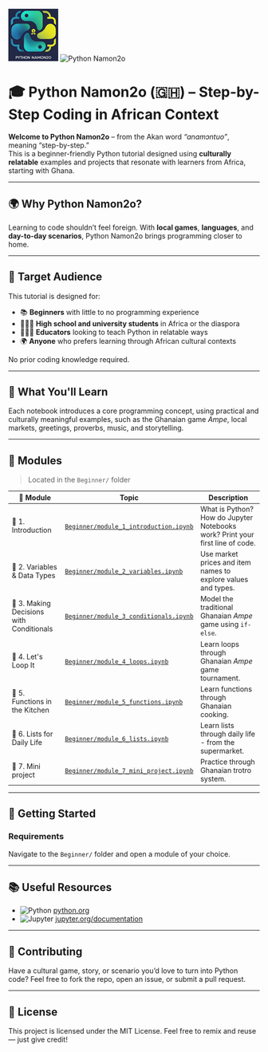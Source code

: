 ![Python Namon2o](./images/Python%20Namon2o.png)
![Python Namon2o](https://img.shields.io/badge/Python_Namon2o-🇬🇭-green)

# 🎓 Python Namon2o (🇬🇭) – Step-by-Step Coding in African Context

**Welcome to Python Namon2o** – from the Akan word _“anamɔntuo”_, meaning “step-by-step.”  
This is a beginner-friendly Python tutorial designed using **culturally relatable** examples and projects that resonate with learners from Africa, starting with Ghana.

---

## 🌍 Why Python Namon2o?

Learning to code shouldn’t feel foreign. With **local games**, **languages**, and **day-to-day scenarios**, Python Namon2o brings programming closer to home.

---

## 👥 Target Audience

This tutorial is designed for:

- 📚 **Beginners** with little to no programming experience
- 🧑🏾‍🎓 **High school and university students** in Africa or the diaspora
- 👩🏽‍🏫 **Educators** looking to teach Python in relatable ways
- 🌍 **Anyone** who prefers learning through African cultural contexts

No prior coding knowledge required.

---

## 🧭 What You'll Learn

Each notebook introduces a core programming concept, using practical and culturally meaningful examples, such as the Ghanaian game _Ampe_, local markets, greetings, proverbs, music, and storytelling.

---

## 📘 Modules

> Located in the `Beginner/` folder

| 🧩 Module                                | Topic                                                                          | Description                                                                   |
| ---------------------------------------- | ------------------------------------------------------------------------------ | ----------------------------------------------------------------------------- |
| 📍 1. Introduction                       | [`Beginner/module_1_introduction.ipynb`](Beginner/module_1_introduction.ipynb) | What is Python? How do Jupyter Notebooks work? Print your first line of code. |
| 🧮 2. Variables & Data Types             | [`Beginner/module_2_variables.ipynb`](Beginner/module_2_variables.ipynb)       | Use market prices and item names to explore values and types.                 |
| 🔀 3. Making Decisions with Conditionals | [`Beginner/module_3_conditionals.ipynb`](Beginner/module_3_conditionals.ipynb) | Model the traditional Ghanaian _Ampe_ game using `if-else`.                   |
| 🔁 4. Let's Loop It                      | [`Beginner/module_4_loops.ipynb`](Beginner/module_4_loops.ipynb)               | Learn loops through Ghanaian _Ampe_ game tournament.                          |
| 🍲 5. Functions in the Kitchen           | [`Beginner/module_5_functions.ipynb`](Beginner/module_5_functions.ipynb)       | Learn functions through Ghanaian cooking.                                     |
| 🧺 6. Lists for Daily Life               | [`Beginner/module_6_lists.ipynb`](Beginner/module_6_lists.ipynb)               | Learn lists through daily life - from the supermarket.                        |
| 🚌 7. Mini project                       | [`Beginner/module_7_mini_project.ipynb`](Beginner/module_7_mini_project.ipynb) | Practice through Ghanaian trotro system.                                      |

---

## 🚀 Getting Started

### Requirements

Navigate to the `Beginner/` folder and open a module of your choice.

---

## 📚 Useful Resources

- ![Python](https://img.shields.io/badge/Python-Official-blue) [python.org](https://www.python.org/)
- ![Jupyter](https://img.shields.io/badge/Jupyter-Docs-orange) [jupyter.org/documentation](https://jupyter.org/documentation)

---

## 🤝 Contributing

Have a cultural game, story, or scenario you’d love to turn into Python code?
Feel free to fork the repo, open an issue, or submit a pull request.

---

## 📜 License

This project is licensed under the MIT License.
Feel free to remix and reuse — just give credit!
